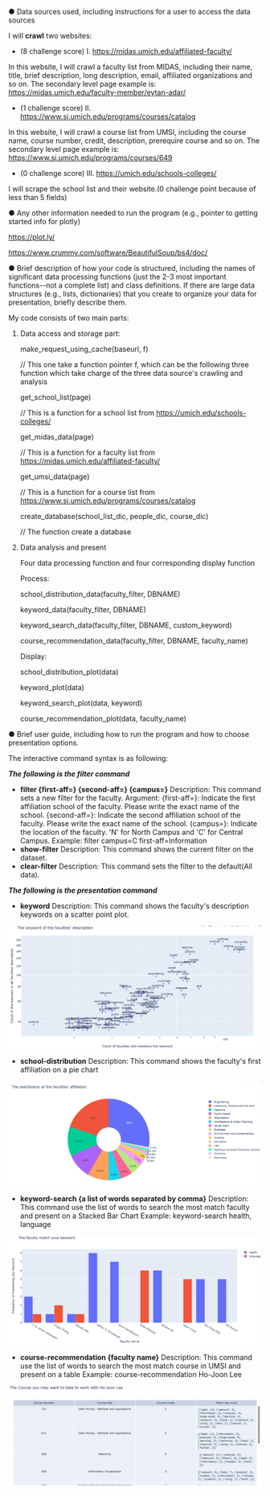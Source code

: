 ● Data sources used, including instructions for a user to access the data sources 

I will **crawl** two websites:

- (8 challenge score) I. https://midas.umich.edu/affiliated-faculty/

In this website, I will crawl a faculty list from MIDAS, including their name, title, brief description, long description,  email, affiliated organizations and so on. The secondary level page example is: https://midas.umich.edu/faculty-member/eytan-adar/

- (1 challenge score) II. https://www.si.umich.edu/programs/courses/catalog

In this website, I will crawl a course list from UMSI, including the course name, course number, credit, description, prerequire course and so on. The secondary level page example is: https://www.si.umich.edu/programs/courses/649

- (0 challenge score) III. https://umich.edu/schools-colleges/

I will scrape the school list and their website.(0 challenge point because of less than 5 fields)

● Any other information needed to run the program (e.g., pointer to getting started info for plotly)

https://plot.ly/

https://www.crummy.com/software/BeautifulSoup/bs4/doc/

● Brief description of how your code is structured, including the names of significant data processing functions (just the 2-3 most important functions--not a complete list) and class definitions. If there are large data structures (e.g., lists, dictionaries) that you create to organize your data for presentation, briefly describe them.

My code consists of two main parts:

1. Data access and storage part:

   make_request_using_cache(baseurl, f) 

   // This one take a function pointer f, which can be the following three function which take charge of the three data source's crawling and analysis

   get_school_list(page)

   // This is a function for a school list from https://umich.edu/schools-colleges/

   get_midas_data(page)

   // This is a function for a faculty list from https://midas.umich.edu/affiliated-faculty/

   get_umsi_data(page)

   // This is a function for a course list from https://www.si.umich.edu/programs/courses/catalog

   create_database(school_list_dic, people_dic, course_dic)

   // The function create a database

2. Data analysis and present 

   Four data processing function and four corresponding display function

   Process:

   school_distribution_data(faculty_filter, DBNAME)

   keyword_data(faculty_filter, DBNAME)

   keyword_search_data(faculty_filter, DBNAME, custom_keyword)

   course_recommendation_data(faculty_filter, DBNAME, faculty_name)

   Display:

   school_distribution_plot(data)

   keyword_plot(data)

   keyword_search_plot(data, keyword)

   course_recommendation_plot(data, faculty_name)

● Brief user guide, including how to run the program and how to choose presentation options.

The interactive command syntax is as following:

***The following is the filter command***

- **filter {first-aff=} {second-aff=} {campus=}**
  Description: 
  	This command sets a new filter for the faculty.
  Argument:
  	 {first-aff=}: Indicate the first affiliation school of the faculty. Please write the exact name of the school.
  	{second-aff=}: Indicate the second affiliation school of the faculty. Please write the exact name of the school.
  	    {campus=}: Indicate the location of the faculty. 'N' for North Campus and 'C' for Central Campus.
  Example:
  	filter campus=C first-aff=Information
- **show-filter**
  Description:
  	This command shows the current filter on the dataset.
- **clear-filter**
  Description:
  	This command sets the filter to the default(All data).

***The following is the presentation  command***

- **keyword**
  Description:
  	This command shows the faculty's description keywords on a scatter point plot.

![](pic\0.PNG)

- **school-distribution**
  Description:
  	This command shows the faculty's first affiliation on a pie chart

![](pic\1.PNG)

- **keyword-search {a list of words separated by comma}**
  Description:
  	This command use the list of words to search the most match faculty and present on a Stacked Bar Chart
  Example:
  	keyword-search health, language

![](pic\2.PNG)

- **course-recommendation {faculty name}**
  Description:
  	This command use the list of words to search the most match course in UMSI and present on a table
  Example:
  	course-recommendation Ho-Joon Lee

![](pic\3.PNG)